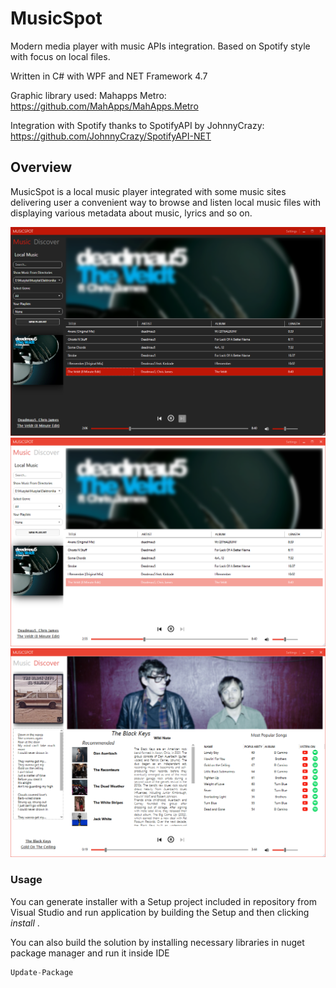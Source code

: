 # MusicSpot
Modern media player with music APIs integration. Based on Spotify style with focus on local files.

Written in C# with WPF and NET Framework 4.7

Graphic library used: Mahapps Metro: https://github.com/MahApps/MahApps.Metro

Integration with Spotify thanks to SpotifyAPI by JohnnyCrazy: https://github.com/JohnnyCrazy/SpotifyAPI-NET

## Overview
MusicSpot is a local music player integrated with some music sites delivering user a convenient way to browse and listen local music files with displaying various metadata about music, lyrics and so on.

<img src = "images/front.png" width=700)>
<img src = "images/front%20white.png" width=700)>
<img src = "images/back%20white.png" width=700)>

### Usage
You can generate installer with a Setup project included in repository from Visual Studio and run application by building the Setup and then clicking <i> install </i>.

You can also build the solution by installing necessary libraries in nuget package manager and run it inside IDE

```c#
Update-Package
```


